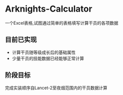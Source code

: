 # Arknights-Calculator
一个Excel表格,试图通过简单的表格填写计算干员的各项数据
## 目前已实现
* 计算干员随等级成长后的基础属性
* 少量干员的技能数据已经能够正常计算
## 阶段目标
完成实装顺序自Lancet-2至夜烟范围内的干员数据计算
